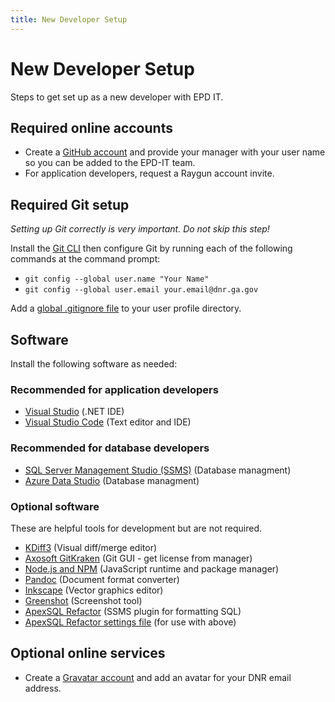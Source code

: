 ```yaml
---
title: New Developer Setup
---
```


# New Developer Setup

Steps to get set up as a new developer with EPD IT.

## Required online accounts

* Create a [GitHub account](https://github.com/signup) and provide your manager with your user name so you can be added to the EPD-IT team.
* For application developers, request a Raygun account invite.

## Required Git setup

*Setting up Git correctly is very important. Do not skip this step!*

Install the [Git CLI](https://git-scm.com/) then configure Git by running each of the following commands at the command prompt:

* `git config --global user.name "Your Name"`
* `git config --global user.email your.email@dnr.ga.gov`

Add a [global .gitignore file](../git/#gitignore-files) to your user profile directory.

## Software

Install the following software as needed:

### Recommended for application developers

* [Visual Studio](https://www.visualstudio.com/vs/) (.NET IDE)
* [Visual Studio Code](http://code.visualstudio.com/) (Text editor and IDE)

### Recommended for database developers

* [SQL Server Management Studio (SSMS)](https://docs.microsoft.com/en-us/sql/ssms/download-sql-server-management-studio-ssms) (Database managment)
* [Azure Data Studio](https://docs.microsoft.com/en-us/sql/azure-data-studio/) (Database managment)

### Optional software 

These are helpful tools for development but are not required.

* [KDiff3](https://sourceforge.net/projects/kdiff3/files/) (Visual diff/merge editor)
* [Axosoft GitKraken](https://www.gitkraken.com/download) (Git GUI - get license from manager)
* [Node.js and NPM](http://blog.teamtreehouse.com/install-node-js-npm-windows) (JavaScript runtime and package manager)
* [Pandoc](http://pandoc.org/installing.html) (Document format converter)
* [Inkscape](https://inkscape.org/en/) (Vector graphics editor)
* [Greenshot](http://getgreenshot.org/) (Screenshot tool)
* [ApexSQL Refactor](https://www.apexsql.com/sql_tools_refactor.aspx) (SSMS plugin for formatting SQL)
* [ApexSQL Refactor settings file](https://github.com/gaepdit/database-resources/tree/main/Formatting) (for use with above)

## Optional online services

* Create a [Gravatar account](https://en.gravatar.com/) and add an avatar for your DNR email address.
